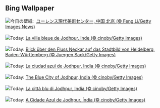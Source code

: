 ## Bing Wallpaper
![](https://www.bing.com/th?id=OHR.DayOfLight_JA-JP1257596439_UHD.jpg&w=1000)今日の壁紙: &nbsp;[ユーレンス現代美術センター, 中国 北京 (© Feng Li/Getty Images News)](https://www.bing.com/th?id=OHR.DayOfLight_JA-JP1257596439_UHD.jpg)
<br><br/>
![](https://www.bing.com/th?id=OHR.BlueCityIndia_FR-FR2415111297_UHD.jpg&w=1000)Today: [La ville bleue de Jodhpur, Inde (© cinoby/Getty Images)](https://www.bing.com/th?id=OHR.BlueCityIndia_FR-FR2415111297_UHD.jpg)
<br><br/>
![](https://www.bing.com/th?id=OHR.RiverNekarHeidelberg_DE-DE0017451449_UHD.jpg&w=1000)Today: [Blick über den Fluss Neckar auf das Stadtbild von Heidelberg, Baden-Württemberg (© Juergen Sack/Getty Images)](https://www.bing.com/th?id=OHR.RiverNekarHeidelberg_DE-DE0017451449_UHD.jpg)
<br><br/>
![](https://www.bing.com/th?id=OHR.BlueCityIndia_ES-ES0873677345_UHD.jpg&w=1000)Today: [La ciudad azul de Jodhpur, India (© cinoby/Getty Images)](https://www.bing.com/th?id=OHR.BlueCityIndia_ES-ES0873677345_UHD.jpg)
<br><br/>
![](https://www.bing.com/th?id=OHR.BlueCityIndia_EN-GB6388449012_UHD.jpg&w=1000)Today: [The Blue City of Jodhpur, India (© cinoby/Getty Images)](https://www.bing.com/th?id=OHR.BlueCityIndia_EN-GB6388449012_UHD.jpg)
<br><br/>
![](https://www.bing.com/th?id=OHR.BlueCityIndia_IT-IT7121297677_UHD.jpg&w=1000)Today: [La città blu di Jodhpur, India (© cinoby/Getty Images)](https://www.bing.com/th?id=OHR.BlueCityIndia_IT-IT7121297677_UHD.jpg)
<br><br/>
![](https://www.bing.com/th?id=OHR.BlueCityIndia_PT-BR7765486791_UHD.jpg&w=1000)Today: [A Cidade Azul de Jodhpur, Índia (© cinoby/Getty Images)](https://www.bing.com/th?id=OHR.BlueCityIndia_PT-BR7765486791_UHD.jpg)
<br><br/>
